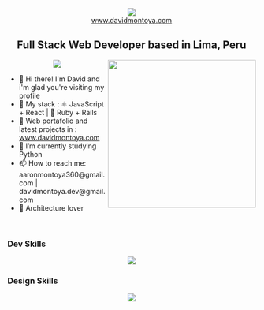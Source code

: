 <div id="header" align="center">
  <img align="center" src="https://i.ibb.co/YXmbt3q/my-name-02.png" />
  <div><a href="https://personal-website-pi-mocha.vercel.app/" target="_blank">www.davidmontoya.com</a></div>
  <h2> Full Stack Web Developer based in Lima, Peru </h2>
  <img src="https://img.shields.io/github/followers/DavidMontoya24?color=blue&label=GitHub&logoColor=blue&style=social">
  <img align="right" width="300" src="https://i.pinimg.com/originals/54/c9/af/54c9af226721e95539a5cd9592d635bb.gif">
</div>

<!-- A little bio         |  Some Stats
:-------------------------:|:-------------------------:
![](https://...Dark.png)  |  ![Anurag's GitHub stats](https://github-readme-stats.vercel.app/api?username=anuraghazra&show_icons=true&theme=radical) -->

<div>
  <ul>
    <li>👋 Hi there! I'm David and i'm glad you're visiting my profile</li>
    <li>🌱 My stack :  ⚛ JavaScript + React</h4>  | 💎 Ruby + Rails </li>
    <li>💼 Web portafolio and latest projects in : <a href="https://personal-website-pi-mocha.vercel.app/" target="_blank">www.davidmontoya.com</a></li>
    <li>🔭 I’m currently studying Python</li>
    <li>📫 How to reach me: aaronmontoya360@gmail.com | davidmontoya.dev@gmail.com</li>
    <li>📐 Architecture lover</li>
  </ul>
  <br>
</div>

### Dev Skills
<p align="center">
  <a href="https://skillicons.dev">
    <img src="https://skillicons.dev/icons?i=ruby,javascript,react,nextjs,nodejs,express,rails,postgresql,html,css,bootstrap,tailwind,git,docker,netlify,vercel"/>
  </a>
</p>

### Design Skills
<p align="center">
  <a href="https://skillicons.dev">
    <img src="https://skillicons.dev/icons?i=figma,ps,ai,pr,ae" />
  </a>
</p>




